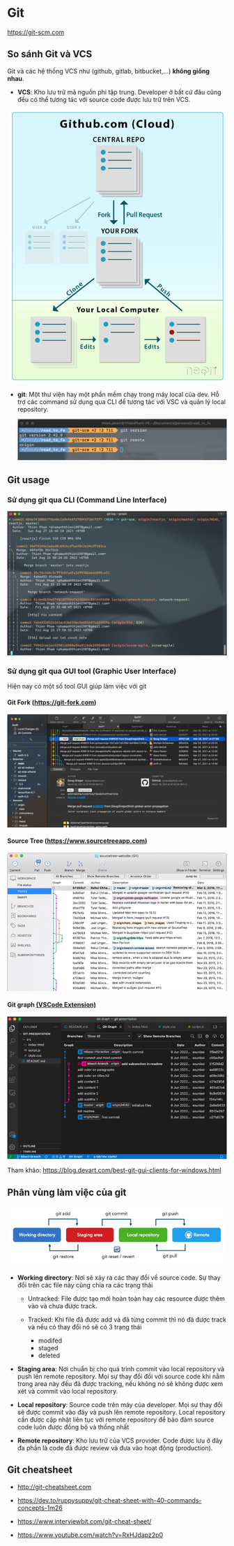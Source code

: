 # Git

https://git-scm.com

## So sánh Git và VCS

Git và các hệ thống VCS như (github, gitlab, bitbucket,...) **không giống nhau**.

- **VCS**: Kho lưu trữ mã nguồn phi tập trung. Developer ở bất cứ đâu cũng đều có thể tương tác với source code được lưu trữ trên VCS.

![](../_images/github-desc.png)

- **git**: Một thư viện hay một phần mềm chạy trong máy local của dev. Hỗ trợ các command sử dụng qua CLI để tương tác với VSC và quản lý local repository.

  ![](../_images/git-scm-desc.png)

## Git usage

### Sử dụng git qua CLI (Command Line Interface)

![](../_images/git-graph-cli.png)

### Sử dụng git qua GUI tool (Graphic User Interface)

Hiện nay có một số tool GUI giúp làm việc với git

#### Git Fork (https://git-fork.com)

![](../_images/git-fork-gui.jpeg)

#### Source Tree (https://www.sourcetreeapp.com)

![](../_images/source-tree.png)

#### Git graph [(VSCode Extension) ](https://marketplace.visualstudio.com/items?itemName=mhutchie.git-graph)

![](../_images/vscode-git-graph.png)

Tham khảo: https://blog.devart.com/best-git-gui-clients-for-windows.html

## Phân vùng làm việc của git

![](../_images/git-working-area.png)

- **Working directory**: Nơi sẽ xảy ra các thay đổi về source code. Sự thay đổi trên các file này cũng chia ra các trạng thái

  - Untracked: File được tạo mới hoàn toàn hay các resource được thêm vào và chưa được track.

  - Tracked: Khi file đã được add và đã từng commit thì nó đã được track và nếu có thay đổi nó sẽ có 3 trạng thái
    - modifed
    - staged
    - deleted

- **Staging area**: Nơi chuẩn bị cho quá trình commit vào local repository và push lên remote repository. Mọi sự thay đổi đối với source code khi nằm trong area này đều đã được tracking, nếu không nó sẽ không được xem xét và commit vào local repository.

- **Local repository**: Source code trên máy của developer. Mọi sự thay đổi sẽ được commit vào đây và push lên remote repository. Local repository cần được cập nhật liên tục với remote repository để bảo đảm source code luôn được đồng bộ và thống nhất

- **Remote repository**: Kho lưu trữ của VCS provider. Code được lưu ở đây đa phần là code đã được review và đưa vào hoạt động (production).

## Git cheatsheet

- http://git-cheatsheet.com

- https://dev.to/ruppysuppy/git-cheat-sheet-with-40-commands-concepts-1m26

- https://www.interviewbit.com/git-cheat-sheet/

- https://www.youtube.com/watch?v=RxHJdapz2p0